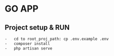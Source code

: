 # GO APP


## Project setup & RUN

```bash
-   cd to root_proj_path: cp .env.example .env
-   composer install
-   php artisan serve
```

